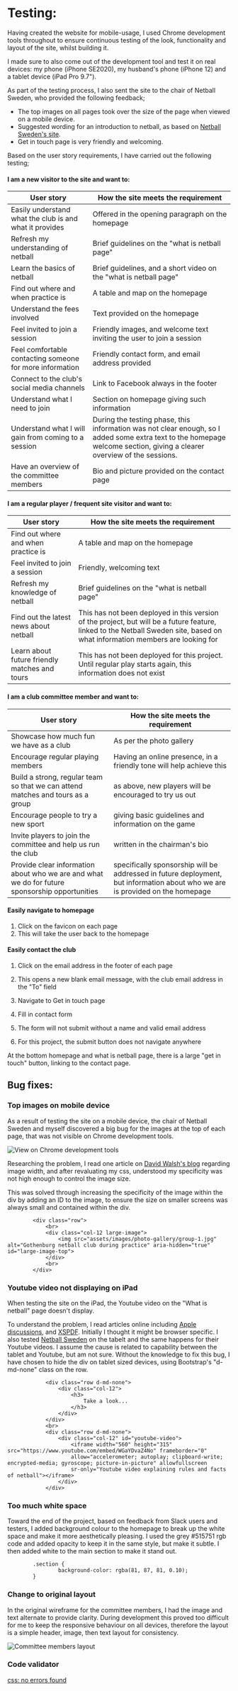 # Testing:

Having created the website for mobile-usage, I used Chrome development tools throughout to ensure continuous testing of the look,
functionality and layout of the site, whilst building it.

I made sure to also come out of the development tool and test it on real devices: my phone (iPhone SE2020), my husband's phone 
(iPhone 12) and a tablet device (iPad Pro 9.7").

As part of the testing process, I also sent the site to the chair of Netball Sweden, who provided the following feedback;

 - The top images on all pages took over the size of the page when viewed on a mobile device.
 - Suggested wording for an introduction to netball, as based on <a href="http://www.netballsweden.se" target="_blank">
 Netball Sweden's site</a>. 
 - Get in touch page is very friendly and welcoming.

Based on the user story requirements, I have carried out the following testing;

#### I am a new visitor to the site and want to:
| User story | How the site meets the requirement
|---|---|
| Easily understand what the club is and what it provides | Offered in the opening paragraph on the homepage |
| Refresh my understanding of netball | Brief guidelines on the "what is netball page" |
| Learn the basics of netball | Brief guidelines, and a short video on the "what is netball page" |
| Find out where and when practice is | A table and map on the homepage |
| Understand the fees involved | Text provided on the homepage |
| Feel invited to join a session | Friendly images, and welcome text inviting the user to join a session |
| Feel comfortable contacting someone for more information | Friendly contact form, and email address provided |
| Connect to the club's social media channels | Link to Facebook always in the footer |
| Understand what I need to join | Section on homepage giving such information |
| Understand what I will gain from coming to a session | During the testing phase, this information was not clear enough, so I added some extra text to the homepage welcome section, giving a clearer overview of the sessions. |
| Have an overview of the committee members | Bio and picture provided on the contact page |

#### I am a regular player / frequent site visitor and want to:
| User story | How the site meets the requirement |
|---|---|
| Find out where and when practice is | A table and map on the homepage |
| Feel invited to join a session | Friendly, welcoming text |
| Refresh my knowledge of netball | Brief guidelines on the "what is netball page" |
| Find out the latest news about netball | This has not been deployed in this version of the project, but will be a future feature, linked to the Netball Sweden site, based on what information members are looking for |
| Learn about future friendly matches and tours | This has not been deployed for this project. Until regular play starts again, this information does not exist |

#### I am a club committee member and want to:
| User story | How the site meets the requirement |
|---|---|
| Showcase how much fun we have as a club | As per the photo gallery
| Encourage regular playing members | Having an online presence, in a friendly tone will help achieve this |
| Build a strong, regular team so that we can attend matches and tours as a group | as above, new players will be encouraged to try us out |
| Encourage people to try a new sport | giving basic guidelines and information on the game |
| Invite players to join the committee and help us run the club | written in the chairman's bio |
| Provide clear information about who we are and what we do for future sponsorship opportunities | specifically sponsorship will be addressed in future deployment, but information about who we are is provided on the homepage |

#### Easily navigate to homepage

1. Click on the favicon on each page
2. This will take the user back to the homepage

#### Easily contact the club

1. Click on the email address in the footer of each page
2. This opens a new blank email message, with the club email address in the "To" field

1. Navigate to Get in touch page
2. Fill in contact form
3. The form will not submit without a name and valid email address
4. For this project, the submit button does not navigate anywhere

At the bottom homepage and what is netball page, there is a large "get in touch" button, linking to the contact page. 

## Bug fixes:

### Top images on mobile device

As a result of testing the site on a mobile device, the chair of Netball Sweden and myself discovered a big bug for the images at the top of 
each page, that was not visible on Chrome development tools.

![View on Chrome development tools](assets/images/supporting-docs/mobile-view-bugfix.jpg)

Researching the problem, I read one article on [David Walsh's blog](https://davidwalsh.name/image-max-width) regarding image width, and after revaluating my css, understood my specificity was not high enough to control the image size.

This was solved through increasing the specificity of the image within the div by adding an ID to the image, to ensure the size on smaller screens was always small and contained within the div.

            <div class="row">
                <br>
                <div class="col-12 large-image">
                    <img src="assets/images/photo-gallery/group-1.jpg" alt="Gothenburg netball club during practice" aria-hidden="true" id="large-image-top">                                              
                </div>
                <br>
            </div>

### Youtube video not displaying on iPad

When testing the site on the iPad, the Youtube video on the "What is netball" page doesn't display. 

To understand the problem, I read articles online including [Apple discussions](https://discussions.apple.com/thread/2386735), 
and [XSPDF](https://www.xspdf.com/resolution/58337652.html). Initially I thought it might be browser specific. 
I also tested [Netball Sweden](http://www.netball.se) on the tabelt and the same happens for their Youtube videos. I assume the cause is related to capability 
between the tablet and Youtube, but am not sure. 
Without the knowledge to fix this bug, I have chosen to hide the div on tablet sized devices, using Bootstrap's "d-md-none" class on the row.

                <div class="row d-md-none">
                    <div class="col-12">
                        <h3>
                            Take a look...
                        </h3>
                    </div>
                </div>
                <br>
                <div class="row d-md-none">
                    <div class="col-12" id="youtube-video">
                        <iframe width="560" height="315" src="https://www.youtube.com/embed/WGaYDvaZ4No" frameborder="0" 
                        allow="accelerometer; autoplay; clipboard-write; encrypted-media; gyroscope; picture-in-picture" allowfullscreen 
                        sr-only="Youtube video explaining rules and facts of netball"></iframe>                
                    </div>
                </div>

### Too much white space

Toward the end of the project, based on feedback from Slack users and testers, I added background colour to the homepage to break up the white space 
and make it more aesthetically pleasing. I used the grey #515751 rgb code and added opacity to keep it in the same style, but make it subtle. I then added
white to the main section to make it stand out.

            .section {
                    background-color: rgba(81, 87, 81, 0.10);
            }

### Change to original layout

In the original wireframe for the committee members, I had the image and text alternate to provide clarity. During development this proved too
difficult for me to keep the responsive behaviour on all devices, therefore the layout is a simple header, image, then text layout for consistency.

![Committee members layout](assets/images/supporting-docs/members-layout.jpg)

### Code validator
[css: no errors found](https://jigsaw.w3.org/css-validator/validator)

